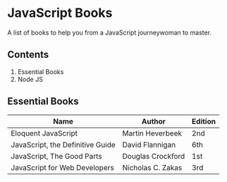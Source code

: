 # JavaScript Books

A list of books to help you from a JavaScript journeywoman to master.

## Contents

1. Essential Books
2. Node JS

## Essential Books

| Name                     |   Author                  |              Edition   |
| -----------------------------------|---------------------------| -------------|
| Eloquent JavaScript                | Martin Heverbeek          |     2nd      |
| JavaScript, the Definitive Guide   | David Flannigan           |     6th      |
| JavaScript, The Good Parts         | Douglas Crockford         |     1st      |
| JavaScript for Web Developers      | Nicholas C. Zakas         |     3rd      |